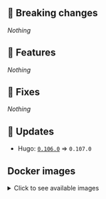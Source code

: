 ## :loudspeaker: Breaking changes

*Nothing*


## :tada: Features

*Nothing*


## :bug: Fixes

*Nothing*


## :heartbeat: Updates

* Hugo: [`0.106.0`](https://github.com/floryn90/docker-hugo/releases/tag/0.106.0) => `0.107.0`


## Docker images

<details>
<summary>Click to see available images</summary>

This release is available from Docker Hub as project `floryn90/hugo` with the following tags:

| Alias tags                   | Version specific tags                      |
| ---------------------------- | ------------------------------------------ |
| `busybox`, `latest`          | `0.107.0-busybox`, `0.107.0`                     |
| `busybox-ci`, `ci`           | `0.107.0-busybox-ci`, `0.107.0-ci`               |
| `busybox-onbuild`, `onbuild` | `0.107.0-busybox-onbuild`, `0.107.0-onbuild`     |
| `alpine`                     | `0.107.0-alpine`                              |
| `alpine-ci`                  | `0.107.0-alpine-ci`                           |
| `alpine-onbuild`             | `0.107.0-alpine-onbuild`                      |
| `asciidoctor`                | `0.107.0-asciidoctor`                         |
| `asciidoctor-ci`             | `0.107.0-asciidoctor-ci`                      |
| `asciidoctor-onbuild`        | `0.107.0-asciidoctor-onbuild`                 |
| `pandoc`                     | `0.107.0-pandoc`                              |
| `pandoc-ci`                  | `0.107.0-pandoc-ci`                           |
| `pandoc-onbuild`             | `0.107.0-pandoc-onbuild`                      |
| `ext-alpine`                 | `0.107.0-ext-alpine`                          |
| `ext-alpine-ci`              | `0.107.0-ext-alpine-ci`                       |
| `ext-alpine-onbuild`         | `0.107.0-ext-alpine-onbuild`                  |
| `ext-asciidoctor`            | `0.107.0-ext-asciidoctor`                     |
| `ext-asciidoctor-ci`         | `0.107.0-ext-asciidoctor-ci`                  |
| `ext-asciidoctor-onbuild`    | `0.107.0-ext-asciidoctor-onbuild`             |
| `ext-pandoc`                 | `0.107.0-ext-pandoc`                          |
| `ext-pandoc-ci`              | `0.107.0-ext-pandoc-ci`                       |
| `ext-pandoc-onbuild`         | `0.107.0-ext-pandoc-onbuild`                  |
| `debian`                     | `0.107.0-debian`                              |
| `debian-ci`                  | `0.107.0-debian-ci`                           |
| `debian-onbuild`             | `0.107.0-debian-onbuild`                      |
| `ext-debian`, `ext`, `latest-ext` | `0.107.0-ext-debian`, `0.107.0-ext`         |
| `ext-debian-ci`, `ext-ci`    | `0.107.0-ext-debian-ci`, `0.107.0-ext-ci`        |
| `ext-debian-onbuild`, `ext-onbuild` | `0.107.0-ext-debian-onbuild`, `0.107.0-ext-onbuild` |
| `ubuntu`                     | `0.107.0-ubuntu`                            |
| `ubuntu-ci`                  | `0.107.0-ubuntu-ci`                         |
| `ubuntu-onbuild`             | `0.107.0-ubuntu-onbuild`                    |
| `ext-ubuntu`                 | `0.107.0-ext-ubuntu`                        |
| `ext-ubuntu-ci`              | `0.107.0-ext-ubuntu-ci`                     |
| `ext-ubuntu-onbuild`         | `0.107.0-ext-ubuntu-onbuild`                |
</details>